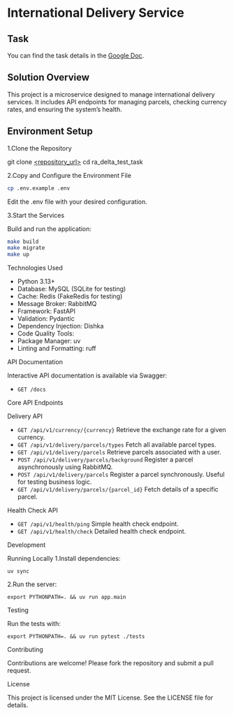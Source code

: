 # International Delivery Service

## Task

You can find the task details in the [Google Doc](https://docs.google.com/document/d/1rmbGprfekLIdAdEJtaw2lhw5qdaHF-f770qmdRBgyP8/edit?usp=sharing).

## Solution Overview

This project is a microservice designed to manage international delivery services. It includes API endpoints for managing parcels, checking currency rates, and ensuring the system’s health.

## Environment Setup

1.Clone the Repository

git clone [<repository_url>](https://github.com/dimk00z/ra_delta_test_task)
cd ra_delta_test_task

2.Copy and Configure the Environment File

```bash
cp .env.example .env
```

Edit the .env file with your desired configuration.

3.Start the Services

Build and run the application:

```bash
make build
make migrate
make up
```

Technologies Used

- Python 3.13+
- Database: MySQL (SQLite for testing)
- Cache: Redis (FakeRedis for testing)
- Message Broker: RabbitMQ
- Framework: FastAPI
- Validation: Pydantic
- Dependency Injection: Dishka
- Code Quality Tools:
- Package Manager: uv
- Linting and Formatting: ruff

API Documentation

Interactive API documentation is available via Swagger:

- `GET /docs`

Core API Endpoints

Delivery API

- `GET /api/v1/currency/{currency}` Retrieve the exchange rate for a given currency.
- `GET /api/v1/delivery/parcels/types` Fetch all available parcel types.
- `GET /api/v1/delivery/parcels` Retrieve parcels associated with a user.
- `POST /api/v1/delivery/parcels/background` Register a parcel asynchronously using RabbitMQ.
- `POST /api/v1/delivery/parcels` Register a parcel synchronously. Useful for testing business logic.
- `GET /api/v1/delivery/parcels/{parcel_id}` Fetch details of a specific parcel.

Health Check API

- `GET /api/v1/health/ping` Simple health check endpoint.
- `GET /api/v1/health/check` Detailed health check endpoint.

Development

Running Locally
1.Install dependencies:

`uv sync`

2.Run the server:

`export PYTHONPATH=. && uv run app.main`

Testing

Run the tests with:

`export PYTHONPATH=. && uv run pytest ./tests`

Contributing

Contributions are welcome! Please fork the repository and submit a pull request.

License

This project is licensed under the MIT License. See the LICENSE file for details.
